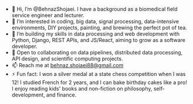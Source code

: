 - 👋 Hi, I’m @BehnazShojaei. I have a background as a biomedical field service engineer and lecturer.
- 👀 I’m interested in coding, big data, signal processing, data-intensive environments, DIY projects, painting, and brewing the perfect pot of tea.
- 🌱 I’m building my skills in data processing and web development with Python, Django, REST APIs, and JS/React, aiming to grow as a software developer.
- 💞️ Open to collaborating on data pipelines, distributed data processing, API design, and scientific computing projects.
- 📫 Reach me at behnaz.shojaei88@gmail.com
- ⚡ Fun fact: I won a silver medal at a state chess competition when I was 12! I studied French for 2 years, and I can bake birthday cakes like a pro! I enjoy reading kids' books and non-fiction on philosophy, self-development, and finance.
